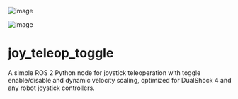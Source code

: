 ![image](https://github.com/user-attachments/assets/1bd9bf31-95b7-4373-9061-cdef64b4b16a)

![image](https://github.com/user-attachments/assets/43c52ff0-15bb-43d6-b516-1b3c2463687e)

# joy_teleop_toggle
A simple ROS 2 Python node for joystick teleoperation with toggle enable/disable and dynamic velocity scaling, optimized for DualShock 4 and any robot joystick controllers.
